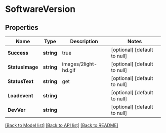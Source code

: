 # SoftwareVersion

## Properties
Name | Type | Description | Notes
------------ | ------------- | ------------- | -------------
**Success** | **string** | true | [optional] [default to null]
**StatusImage** | **string** | images/2light-hd.gif | [optional] [default to null]
**StatusText** | **string** | get | [optional] [default to null]
**Loadevent** | **string** |  | [optional] [default to null]
**DevVer** | **string** |  | [optional] [default to null]

[[Back to Model list]](../README.md#documentation-for-models) [[Back to API list]](../README.md#documentation-for-api-endpoints) [[Back to README]](../README.md)

